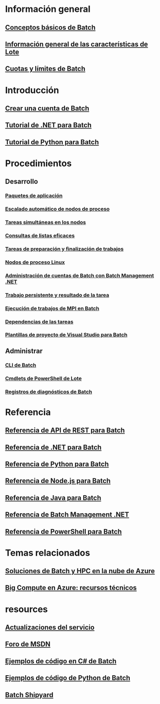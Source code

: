 # Información general
## [Conceptos básicos de Batch](batch-technical-overview.md)
## [Información general de las características de Lote](batch-api-basics.md)
## [Cuotas y límites de Batch](batch-quota-limit.md)
# Introducción
## [Crear una cuenta de Batch](batch-account-create-portal.md)
## [Tutorial de .NET para Batch](batch-dotnet-get-started.md)
## [Tutorial de Python para Batch](batch-python-tutorial.md)
# Procedimientos
## Desarrollo
### [Paquetes de aplicación](batch-application-packages.md)
### [Escalado automático de nodos de proceso](batch-automatic-scaling.md)
### [Tareas simultáneas en los nodos](batch-parallel-node-tasks.md)
### [Consultas de listas eficaces](batch-efficient-list-queries.md)
### [Tareas de preparación y finalización de trabajos](batch-job-prep-release.md)
### [Nodos de proceso Linux](batch-linux-nodes.md)
### [Administración de cuentas de Batch con Batch Management .NET](batch-management-dotnet.md)
### [Trabajo persistente y resultado de la tarea](batch-task-output.md)
### [Ejecución de trabajos de MPI en Batch](batch-mpi.md)
### [Dependencias de las tareas](batch-task-dependencies.md)
### [Plantillas de proyecto de Visual Studio para Batch](batch-visual-studio-templates.md)
## Administrar
### [CLI de Batch](batch-cli-get-started.md)
### [Cmdlets de PowerShell de Lote](batch-powershell-cmdlets-get-started.md)
### [Registros de diagnósticos de Batch](batch-diagnostics.md)
# Referencia
## [Referencia de API de REST para Batch](https://go.microsoft.com/fwlink/p/?linkid=833492)
## [Referencia de .NET para Batch](https://go.microsoft.com/fwlink/p/?linkid=833494)
## [Referencia de Python para Batch](https://go.microsoft.com/fwlink/p/?linkid=833496)
## [Referencia de Node.js para Batch](https://go.microsoft.com/fwlink/p/?linkid=833544)
## [Referencia de Java para Batch](https://go.microsoft.com/fwlink/p/?linkid=833497)
## [Referencia de Batch Management .NET](https://go.microsoft.com/fwlink/p/?linkid=833498)
## [Referencia de PowerShell para Batch](https://go.microsoft.com/fwlink/p/?linkid=833500)
# Temas relacionados
## [Soluciones de Batch y HPC en la nube de Azure](batch-hpc-solutions.md)
## [Big Compute en Azure: recursos técnicos](big-compute-resources.md)
# resources
## [Actualizaciones del servicio](https://azure.microsoft.com/updates/?product=batch&updatetype=&platform=)
## [Foro de MSDN](https://social.msdn.microsoft.com/Forums/home?forum=azurebatch)
## [Ejemplos de código en C# de Batch](https://github.com/Azure/azure-batch-samples/tree/master/CSharp/)
## [Ejemplos de código de Python de Batch](https://github.com/Azure/azure-batch-samples/tree/master/Python/Batch)
## [Batch Shipyard](https://github.com/Azure/batch-shipyard)


<!--HONumber=Nov16_HO2-->


